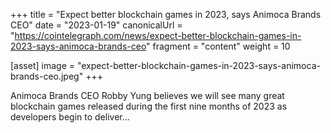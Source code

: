 +++
title = "Expect better blockchain games in 2023, says Animoca Brands CEO"
date = "2023-01-19"
canonicalUrl = "https://cointelegraph.com/news/expect-better-blockchain-games-in-2023-says-animoca-brands-ceo"
fragment = "content"
weight = 10

[asset]
    image = "expect-better-blockchain-games-in-2023-says-animoca-brands-ceo.jpeg"
+++

Animoca Brands CEO Robby Yung believes we will see many great blockchain 
games released during the first nine months of 2023 as developers begin to 
deliver...
